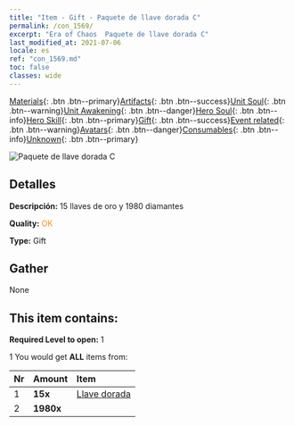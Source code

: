 ```yaml
---
title: "Item - Gift - Paquete de llave dorada C"
permalink: /con_1569/
excerpt: "Era of Chaos  Paquete de llave dorada C"
last_modified_at: 2021-07-06
locale: es
ref: "con_1569.md"
toc: false
classes: wide
---
```

 [Materials](/ItemsES/){: .btn .btn--primary}[Artifacts](/ItemsES/Artifacts/){: .btn .btn--success}[Unit Soul](/ItemsES/UnitSoul/){: .btn .btn--warning}[Unit Awakening](/ItemsES/UnitAwakening/){: .btn .btn--danger}[Hero Soul](/ItemsES/HeroSoul/){: .btn .btn--info}[Hero Skill](/ItemsES/HeroSkill/){: .btn .btn--primary}[Gift](/ItemsES/Gift/){: .btn .btn--success}[Event related](/ItemsES/Events/){: .btn .btn--warning}[Avatars](/ItemsES/Avatars/){: .btn .btn--danger}[Consumables](/ItemsES/Consumables/){: .btn .btn--info}[Unknown](/ItemsES/Unknown/){: .btn .btn--primary}

 ![Paquete de llave dorada C](/images/t/i_907185.png)

## Detalles
 **Descripción:** 15 llaves de oro y 1980 diamantes

 **Quality:** <span style="color: #FF8C00">OK</span>

 **Type:** Gift

## Gather

  None

## This item contains:

 **Required Level to open:** 1

 1 You would get **ALL** items  from:

  | Nr | Amount |     Item    |
  |:---|:-------|:------------|
  | 1 |  **15x** | [Llave dorada](/ItemsES/con_783/) |  | 
  | 2 |  **1980x** | <i class="fas fa-gem"/> |  | 
